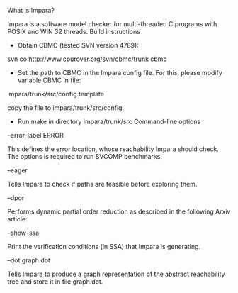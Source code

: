
What is Impara?

Impara is a software model checker for multi-threaded C programs with POSIX and WIN 32 threads.
Build instructions

* Obtain CBMC (tested SVN version 4789):

svn co http://www.cpurover.org/svn/cbmc/trunk cbmc

* Set the path to CBMC in the Impara config file. For this, please modify variable CBMC in file:

impara/trunk/src/config.template

copy the file to impara/trunk/src/config.

* Run make in directory impara/trunk/src
Command-line options

–error-label ERROR

This defines the error location, whose reachability Impara should check. The options is required to run SVCOMP benchmarks.

–eager

Tells Impara to check if paths are feasible before exploring them.

–dpor

Performs dynamic partial order reduction as described in the following Arxiv article:

–show-ssa

Print the verification conditions (in SSA) that Impara is generating.

–dot graph.dot

Tells Impara to produce a graph representation of the abstract reachability tree and store it in file graph.dot.

